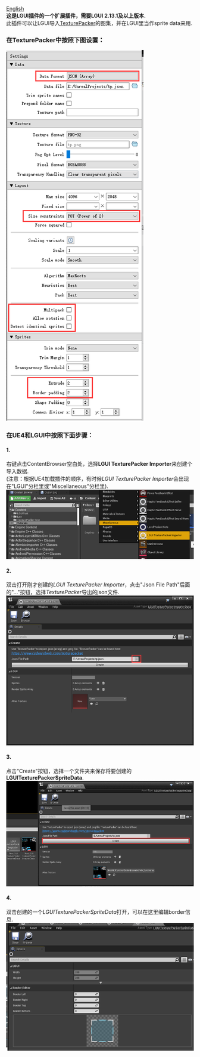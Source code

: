 [English](./README_en.md)  
**这是LGUI插件的一个扩展插件，需要LGUI 2.13.1及以上版本.**  
此插件可以让LGUI导入[TexturePacker](https://www.codeandweb.com/texturepacker)的图集，并在LGUI里当作sprite data来用.  
### 在TexturePacker中按照下图设置：  
![](./Resources/TP_Settings.png) 
### 在UE4和LGUI中按照下面步骤：  
#### 1.  
右键点击ContentBrowser空白处，选择**LGUI TexturePacker Importer**来创建个导入数据.  
(注意：根据UE4加载插件的顺序，有时候*LGUI TexturePacker Importer*会出现在"LGUI"分栏里或"Miscellaneous"分栏里).  
![](./Resources/Step1.png)
#### 2.  
双击打开刚才创建的*LGUI TexturePacker Importer*，点击"Json File Path"后面的"..."按钮，选择*TexturePacker*导出的json文件.  
![](./Resources/Step2.png)
#### 3.  
点击"Create"按钮，选择一个文件夹来保存将要创建的**LGUITexturePackerSpriteData**.  
![](./Resources/Step3.png)
#### 4.  
双击创建的一个*LGUITexturePackerSpriteData*打开，可以在这里编辑border信息.  
![](./Resources/Step4.png)
